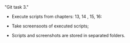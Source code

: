 "Git task 3."

 - Execute scripts from chapters: 13, 14 , 15, 16:
 - Take screensoots of executed scripts;
 
 - Scripts and screenshots are stored in separated folders.
